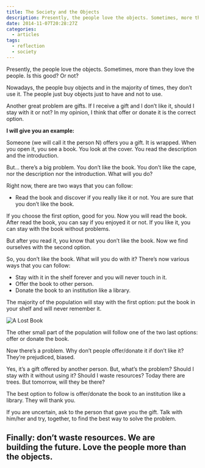 ```yaml
---
title: The Society and the Objects
description: Presently, the people love the objects. Sometimes, more than they love the people. Is this good? Or not?
date: 2014-11-07T20:28:27Z
categories:
  - articles
tags:
  - reflection
  - society
---
```


Presently, the people love the objects. Sometimes, more than they love the people. Is this good? Or not?

<!--more-->

Nowadays, the people buy objects and in the majority of times, they don’t use it. The people just buy objects just to have and not to use.

Another great problem are gifts. If I receive a gift and I don’t like it, should I stay with it or not? In my opinion, I think that offer or donate it is the correct option.

**I will give you an example:**

Someone (we will call it the person N) offers you a gift. It is wrapped. When you open it, you see a book. You look at the cover. You read the description and the introduction.

But… there’s a big problem. You don’t like the book. You don’t like the cape, nor the description nor the introduction. What will you do?

Right now, there are two ways that you can follow:

  * Read the book and discover if you really like it or not.
You are sure that you don’t like the book.

If you choose the first option, good for you. Now you will read the book. After read the book, you can say if you enjoyed it or not. If you like it, you can stay with the book without problems.

But after you read it, you know that you don’t like the book. Now we find ourselves with the second option.

So, you don’t like the book. What will you do with it? There’s now various ways that you can follow:

  * Stay with it in the shelf forever and you will never touch in it.
  * Offer the book to other person.
  * Donate the book to an institution like a library.


The majority of the population will stay with the first option: put the book in your shelf and will never remember it.

![A Lost Book](https://cdn.hacdias.com/media/2014-11-lost-book-thumb.jpg "A lost book")

The other small part of the population will follow one of the two last options: offer or donate the book.

Now there’s a problem. Why don’t people offer/donate it if don’t like it? They’re prejudiced, biased.

Yes, it’s a gift offered by another person. But, what’s the problem? Should I stay with it without using it? Should I waste resources? Today there are trees. But tomorrow, will they be there?

The best option to follow is offer/donate the book to an institution like a library. They will thank you.

If you are uncertain, ask to the person that gave you the gift. Talk with him/her and try, together, to find the best way to solve the problem.


## **Finally: don’t waste resources. We are building the future. Love the people more than the objects.**
